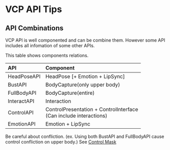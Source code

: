 # VCP API Tips

## API Combinations
VCP API is well componented and can be combine them.
However some API includes all infomation of some other APIs.

This table shows components relations.

| API         | Component                                                            |
|:------------|:---------------------------------------------------------------------|
| HeadPoseAPI | HeadPose [+ Emotion + LipSync]                                       |
| BustAPI     | BodyCapture(only upper body)                                         |
| FullBodyAPI | BodyCapture(entire)                                                  |
| InteractAPI | Interaction                                                          |
| ControlAPI  | ControlPresentation + ControlInterface<br>(Can include interactions) |
| EmotionAPI  | Emotion + LipSync                                                    |

Be careful about confliction.
(ex. Using both BustAPI and FullBodyAPI cause control confliction on upper body.)
See [Control Mask]()
